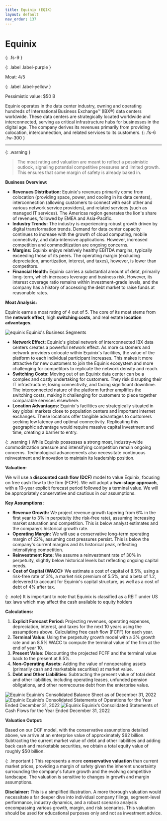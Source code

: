 ```yaml
---
title: Equinix (EQIX)
layout: default
nav_order: 137
---
```


# Equinix
{: .fs-9 }

{: .label .label-purple }

Moat: 4/5

{: .label .label-yellow }

Pessimistic value: $50 B

Equinix operates in the data center industry, owning and operating hundreds of International Business Exchange™ (IBX®) data centers worldwide. These data centers are strategically located worldwide and interconnected, serving as critical infrastructure hubs for businesses in the digital age.  The company derives its revenues primarily from providing colocation, interconnection, and related services to its customers.
{: .fs-6 .fw-300 }

---

{: .warning } 
>The moat rating and valuation are meant to reflect a pessimistic outlook, signaling potential competitive pressures and limited growth. This ensures that some margin of safety is already baked in.

**Business Overview:**

* **Revenues Distribution:** Equinix's revenues primarily come from colocation (providing space, power, and cooling in its data centers), interconnection (allowing customers to connect with each other and various network service providers), and related services (such as managed IT services).  The Americas region generates the lion's share of revenues, followed by EMEA and Asia-Pacific. 
* **Industry Trends:** The industry is experiencing robust growth driven by digital transformation trends. Demand for data center capacity continues to increase with the growth of cloud computing, mobile connectivity, and data-intensive applications.  However, increased competition and commoditization are ongoing concerns.
* **Margins:**  Equinix enjoys relatively healthy EBITDA margins, typically exceeding those of its peers. The operating margin (excluding depreciation, amortization, interest, and taxes), however, is lower than competitors.
* **Financial Health:** Equinix carries a substantial amount of debt, primarily long-term, which increases leverage and business risk.  However, its interest coverage ratio remains within investment-grade levels, and the company has a history of accessing the debt market to raise funds at reasonable rates.

**Moat Analysis:**

Equinix earns a moat rating of 4 out of 5. The core of its moat stems from the **network effect**, high **switching costs**, and real estate **location advantages**.


<aside>
<img src="https://i.imgur.com/8V2cZ0J.png" alt="equinix">
Equinix's Business Segments
</aside>

* **Network Effect:** Equinix's global network of interconnected IBX data centers creates a powerful network effect.  As more customers and network providers colocate within Equinix's facilities, the value of the platform to each individual participant increases. This makes it more attractive for new customers to join the Equinix ecosystem and more challenging for competitors to replicate the network density and reach.
* **Switching Costs:**  Moving out of an Equinix data center can be a complex and costly undertaking for customers.  They risk disrupting their IT infrastructure, losing connectivity, and facing significant downtime.  The interconnected nature of the platform further amplifies the switching costs, making it challenging for customers to piece together comparable services elsewhere.
* **Location Advantages:**  Equinix's facilities are strategically situated in key global markets close to population centers and important internet exchanges. These locations offer tangible advantages to customers seeking low latency and optimal connectivity.  Replicating this geographic advantage would require massive capital investment and time, creating a barrier to entry.

{: .warning }
While Equinix possesses a strong moat, industry-wide commoditization pressure and intensifying competition remain ongoing concerns.  Technological advancements also necessitate continuous reinvestment and innovation to maintain its leadership position.

**Valuation:**

We will use a **discounted cash flow (DCF)** model to value Equinix, focusing on free cash flow to the firm (FCFF). We will adopt a **two-stage approach**, with a 10-year explicit forecast period followed by a terminal value. We will be appropriately conservative and cautious in our assumptions.

**Key Assumptions:**

* **Revenue Growth:**  We project revenue growth tapering from 6% in the first year to 3% in perpetuity (the risk-free rate), assuming increasing market saturation and competition. This is below analyst estimates and the company’s historical growth rate.
* **Operating Margin:**  We will use a conservative long-term operating margin of 22%, assuming cost pressures persist. This is below the company's current margins and its historical peak, reflecting intensifying competition.
* **Reinvestment Rate:**  We assume a reinvestment rate of 30% in perpetuity, slightly below historical levels but reflecting ongoing capital needs.
* **Cost of Capital (WACC):**  We estimate a cost of capital of 8.5%, using a risk-free rate of 3%, a market risk premium of 5.5%, and a beta of 1.2, delevered to account for Equinix's capital structure, as well as a cost of debt of 4% after tax.

{: .note}
It is important to note that Equinix is classified as a REIT under US tax laws which may affect the cash available to equity holders

**Calculations:**

1. **Explicit Forecast Period:** Projecting revenues, operating expenses, depreciation, interest, and taxes for the next 10 years using the assumptions above.  Calculating free cash flow (FCFF) for each year.
2. **Terminal Value:**  Using the perpetuity growth model with a 3% growth rate and an 8.5% WACC to compute the terminal value of the firm at the end of year 10.
3. **Present Value:** Discounting the projected FCFF and the terminal value back to the present at 8.5%.
4. **Non-Operating Assets:**  Adding the value of nonoperating assets (primarily cash and marketable securities) at market value.
5. **Debt and Other Liabilities:** Subtracting the present value of total debt and other liabilities, including operating leases, unfunded pension obligations, and other nonrecourse debt from the enterprise value.

<aside>
<img src="https://i.imgur.com/R4yF13Q.png" alt="Equinix">
Equinix’s Consolidated Balance Sheet as of December 31, 2022

<img src="https://i.imgur.com/2Qm3i5x.png" alt="Equinix">
Equinix’s Consolidated Statements of Operations for the Year Ended December 31, 2022

<img src="https://i.imgur.com/w5Yv49B.png" alt="Equinix">
Equinix’s Consolidated Statements of Cash Flows for the Year Ended December 31, 2022
</aside>

**Valuation Output:**

Based on our DCF model, with the conservative assumptions detailed above, we arrive at an enterprise value of approximately $62 billion.  Subtracting the current market value of debt and other liabilities and adding back cash and marketable securities, we obtain a total equity value of roughly $50 billion.  

{: .important }
This represents a more **conservative valuation** than current market prices, providing a margin of safety given the inherent uncertainty surrounding the company's future growth and the evolving competitive landscape.  The valuation is sensitive to changes in growth and margin assumptions.

**Disclaimer:** This is a simplified illustration.  A more thorough valuation would necessitate a far deeper dive into individual company filings, segment-level performance, industry dynamics, and a robust scenario analysis encompassing various growth, margin, and risk scenarios. This valuation should be used for educational purposes only and not as investment advice.
